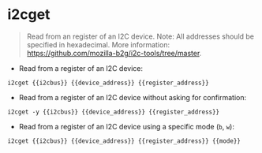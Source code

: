 # i2cget

> Read from an register of an I2C device.
> Note: All addresses should be specified in hexadecimal.
> More information: <https://github.com/mozilla-b2g/i2c-tools/tree/master>.

- Read from a register of an I2C device:

`i2cget {{i2cbus}} {{device_address}} {{register_address}}`

- Read from a register of an I2C device without asking for confirmation:

`i2cget -y {{i2cbus}} {{device_address}} {{register_address}}`

- Read from a register of an I2C device using a specific mode (`b`, `w`):

`i2cget {{i2cbus}} {{device_address}} {{register_address}} {{mode}}`
